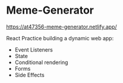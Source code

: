 # Meme-Generator
https://at47356-meme-generator.netlify.app/

React Practice building a dynamic web app:
- Event Listeners
- State
- Conditional rendering
- Forms
- Side Effects

